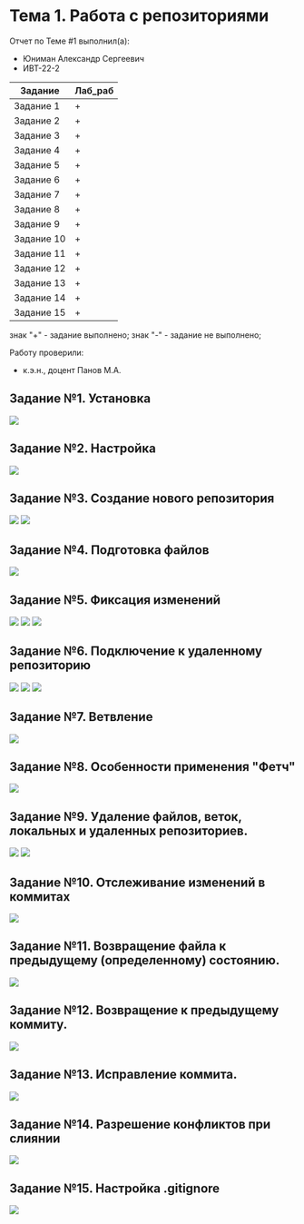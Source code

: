 # Тема 1. Работа с репозиториями
Отчет по Теме #1 выполнил(а):
- Юниман Александр Сергеевич
- ИВТ-22-2

| Задание    | Лаб_раб |
| ---------- | ------- |
| Задание 1  | +       |
| Задание 2  | +       |
| Задание 3  | +       |
| Задание 4  | +       |
| Задание 5  | +       |
| Задание 6  | +       |
| Задание 7  | +       |
| Задание 8  | +       |
| Задание 9  | +       |
| Задание 10 | +       |
| Задание 11 | +       |
| Задание 12 | +       |
| Задание 13 | +       |
| Задание 14 | +       |
| Задание 15 | +       |

знак "+" - задание выполнено; знак "-" - задание не выполнено;

Работу проверили:
- к.э.н., доцент Панов М.А.
  
## Задание №1. Установка
![](https://github.com/AlexandrYuniman/ProgIng/blob/%D0%A2%D0%B5%D0%BC%D0%B0_1/pic/1.png)

## Задание №2. Настройка
![](https://github.com/AlexandrYuniman/ProgIng/blob/%D0%A2%D0%B5%D0%BC%D0%B0_1/pic/2.png)

## Задание №3. Создание нового репозитория
![](https://github.com/AlexandrYuniman/ProgIng/blob/%D0%A2%D0%B5%D0%BC%D0%B0_1/pic/3.1.png)
![](https://github.com/AlexandrYuniman/ProgIng/blob/%D0%A2%D0%B5%D0%BC%D0%B0_1/pic/3.2.png)

## Задание №4. Подготовка файлов
![](https://github.com/AlexandrYuniman/ProgIng/blob/%D0%A2%D0%B5%D0%BC%D0%B0_1/pic/4.png)

## Задание №5. Фиксация изменений
![](https://github.com/AlexandrYuniman/ProgIng/blob/%D0%A2%D0%B5%D0%BC%D0%B0_1/pic/5.1.png)
![](https://github.com/AlexandrYuniman/ProgIng/blob/%D0%A2%D0%B5%D0%BC%D0%B0_1/pic/5.2.png)
![](https://github.com/AlexandrYuniman/ProgIng/blob/%D0%A2%D0%B5%D0%BC%D0%B0_1/pic/5.3.png)

## Задание №6. Подключение к удаленному репозиторию
![](https://github.com/AlexandrYuniman/ProgIng/blob/%D0%A2%D0%B5%D0%BC%D0%B0_1/pic/6.1.png)
![](https://github.com/AlexandrYuniman/ProgIng/blob/%D0%A2%D0%B5%D0%BC%D0%B0_1/pic/6.2.png)
![](https://github.com/AlexandrYuniman/ProgIng/blob/%D0%A2%D0%B5%D0%BC%D0%B0_1/pic/6.3.png)

## Задание №7. Ветвление
![](https://github.com/AlexandrYuniman/ProgIng/blob/%D0%A2%D0%B5%D0%BC%D0%B0_1/pic/7.png)

## Задание №8. Особенности применения "Фетч"
![](https://github.com/AlexandrYuniman/ProgIng/blob/%D0%A2%D0%B5%D0%BC%D0%B0_1/pic/8.png)

## Задание №9. Удаление файлов, веток, локальных и удаленных репозиториев.
![](https://github.com/AlexandrYuniman/ProgIng/blob/%D0%A2%D0%B5%D0%BC%D0%B0_1/pic/9.1.png)
![](https://github.com/AlexandrYuniman/ProgIng/blob/%D0%A2%D0%B5%D0%BC%D0%B0_1/pic/9.2.png)

## Задание №10. Отслеживание изменений в коммитах
![](https://github.com/AlexandrYuniman/ProgIng/blob/%D0%A2%D0%B5%D0%BC%D0%B0_1/pic/10.png)

## Задание №11. Возвращение файла к предыдущему (определенному) состоянию.
![](https://github.com/AlexandrYuniman/ProgIng/blob/%D0%A2%D0%B5%D0%BC%D0%B0_1/pic/11.png)

## Задание №12. Возвращение к предыдущему коммиту.
![](https://github.com/AlexandrYuniman/ProgIng/blob/%D0%A2%D0%B5%D0%BC%D0%B0_1/pic/12.png)

## Задание №13. Исправление коммита.
![](https://github.com/AlexandrYuniman/ProgIng/blob/%D0%A2%D0%B5%D0%BC%D0%B0_1/pic/13.png)

## Задание №14. Разрешение конфликтов при слиянии
![](https://github.com/AlexandrYuniman/ProgIng/blob/%D0%A2%D0%B5%D0%BC%D0%B0_1/pic/14.png)

## Задание №15. Настройка .gitignore
![](https://github.com/AlexandrYuniman/ProgIng/blob/%D0%A2%D0%B5%D0%BC%D0%B0_1/pic/15.png)
